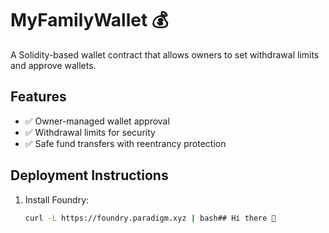 # MyFamilyWallet 💰  
A Solidity-based wallet contract that allows owners to set withdrawal limits and approve wallets.

## Features
- ✅ Owner-managed wallet approval
- ✅ Withdrawal limits for security
- ✅ Safe fund transfers with reentrancy protection

## Deployment Instructions
1. Install Foundry:  
   ```bash
   curl -L https://foundry.paradigm.xyz | bash## Hi there 👋

<!--
**Kuko0419/Kuko0419** is a ✨ _special_ ✨ repository because its `README.md` (this file) appears on your GitHub profile.

Here are some ideas to get you started:

- 🔭 I’m currently working on ...
- 🌱 I’m currently learning ...
- 👯 I’m looking to collaborate on ...
- 🤔 I’m looking for help with ...
- 💬 Ask me about ...
- 📫 How to reach me: ...
- 😄 Pronouns: ...
- ⚡ Fun fact: ...
-->
